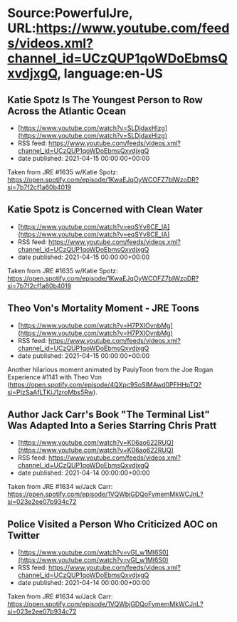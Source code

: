 # Source:PowerfulJre, URL:https://www.youtube.com/feeds/videos.xml?channel_id=UCzQUP1qoWDoEbmsQxvdjxgQ, language:en-US

## Katie Spotz Is The Youngest Person to Row Across the Atlantic Ocean
 - [https://www.youtube.com/watch?v=SLDjdaxHIzg](https://www.youtube.com/watch?v=SLDjdaxHIzg)
 - RSS feed: https://www.youtube.com/feeds/videos.xml?channel_id=UCzQUP1qoWDoEbmsQxvdjxgQ
 - date published: 2021-04-15 00:00:00+00:00

Taken from JRE #1635 w/Katie Spotz:
https://open.spotify.com/episode/1KwaEJqOyWCOFZ7blWzoDR?si=7b7f2cf1a60b4019

## Katie Spotz is Concerned with Clean Water
 - [https://www.youtube.com/watch?v=eqSYv8CE_lA](https://www.youtube.com/watch?v=eqSYv8CE_lA)
 - RSS feed: https://www.youtube.com/feeds/videos.xml?channel_id=UCzQUP1qoWDoEbmsQxvdjxgQ
 - date published: 2021-04-15 00:00:00+00:00

Taken from JRE #1635 w/Katie Spotz:
https://open.spotify.com/episode/1KwaEJqOyWCOFZ7blWzoDR?si=7b7f2cf1a60b4019

## Theo Von's Mortality Moment - JRE Toons
 - [https://www.youtube.com/watch?v=H7PXIOvnbMg](https://www.youtube.com/watch?v=H7PXIOvnbMg)
 - RSS feed: https://www.youtube.com/feeds/videos.xml?channel_id=UCzQUP1qoWDoEbmsQxvdjxgQ
 - date published: 2021-04-15 00:00:00+00:00

Another hilarious moment animated by PaulyToon from the Joe Rogan Experience #1141 with Theo Von (https://open.spotify.com/episode/4QXpc9SoSlMAwd0PFHHpTQ?si=PIzSaAfLTKiJ1zroMbs5Rw).

## Author Jack Carr's Book "The Terminal List" Was Adapted Into a Series Starring Chris Pratt
 - [https://www.youtube.com/watch?v=K06ao622RUQ](https://www.youtube.com/watch?v=K06ao622RUQ)
 - RSS feed: https://www.youtube.com/feeds/videos.xml?channel_id=UCzQUP1qoWDoEbmsQxvdjxgQ
 - date published: 2021-04-14 00:00:00+00:00

Taken from JRE #1634 w/Jack Carr:
https://open.spotify.com/episode/1VQWbjGDQoFymemMkWCJnL?si=023e2ee07b934c72

## Police Visited a Person Who Criticized AOC on Twitter
 - [https://www.youtube.com/watch?v=vGI_w1Ml6S0](https://www.youtube.com/watch?v=vGI_w1Ml6S0)
 - RSS feed: https://www.youtube.com/feeds/videos.xml?channel_id=UCzQUP1qoWDoEbmsQxvdjxgQ
 - date published: 2021-04-14 00:00:00+00:00

Taken from JRE #1634 w/Jack Carr:
https://open.spotify.com/episode/1VQWbjGDQoFymemMkWCJnL?si=023e2ee07b934c72

